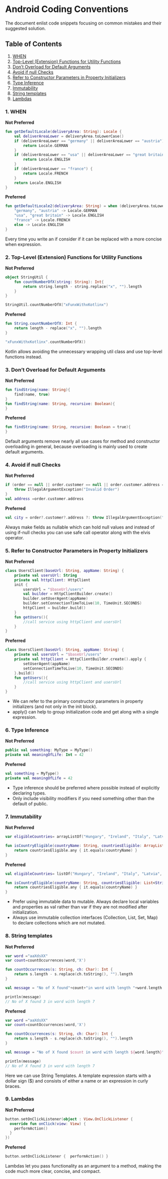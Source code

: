# Android Coding Conventions
The document enlist code snippets focusing on common mistakes and their suggested solution.


## Table of Contents

1. [ WHEN](#when)
1. [Top-Level (Extension) Functions for Utility Functions](#top-level-extension-functions)
1. [Don’t Overload for Default Arguments](#don’t-overload-for-default-arguments)
1. [Avoid if null Checks](#avoid-if-null-checks)
1. [Refer to Constructor Parameters in Property Initializers](#refer-to-constructor-parameters-in-property-initializers)
1. [Type Inference](#type-inference)
1. [Immutability](#immutability)
1. [String templates](#string-templates) 
1. [Lambdas](#lambdas)

### 1. WHEN


__Not Preferred__

```kotlin
fun getDefaultLocale(deliveryArea: String): Locale {
    val deliverAreaLower = deliveryArea.toLowerCase()
    if (deliverAreaLower == "germany" || deliverAreaLower == "austria") {
        return Locale.GERMAN
    }
    if (deliverAreaLower == "usa" || deliverAreaLower == "great britain") {
        return Locale.ENGLISH
    }
    if (deliverAreaLower == "france") {
        return Locale.FRENCH
    }
    return Locale.ENGLISH
}
```

__Preferred__

```kotlin
fun getDefaultLocale2(deliveryArea: String) = when (deliveryArea.toLowerCase()) {
    "germany", "austria" -> Locale.GERMAN
    "usa", "great britain" -> Locale.ENGLISH
    "france" -> Locale.FRENCH
    else -> Locale.ENGLISH
}
```

Every time you write an if consider if it can be replaced with a more concise when expression.


### 2. Top-Level (Extension) Functions for Utility Functions

__Not Preferred__
```kotlin
object StringUtil {
    fun countNumberOfX(string: String): Int{
        return string.length - string.replace("x", "").length
    }
}
```
```kotlin
StringUtil.countNumberOfX("xFunxWithxKotlinx")
```
__Preferred__
```kotlin
fun String.countNumberOfX: Int {
    return length - replace("x", "").length
}
```

```kotlin
"xFunxWithxKotlinx".countNumberOfX()
```
Kotlin allows avoiding the unnecessary wrapping util class and use top-level functions instead.


### 3. Don’t Overload for Default Arguments

__Not Preferred__
```kotlin
fun findString(name: String){
    find(name, true)
}
fun findString(name: String, recursive: Boolean){
}
```
__Preferred__
```kotlin
fun findString(name: String, recursive: Boolean = true){
}
```
Default arguments remove nearly all use cases for method and constructor overloading in general, because overloading is mainly used to create default arguments.

### 4. Avoid if null Checks

__Not Preferred__
```kotlin
if (order == null || order.customer == null || order.customer.address == null){
    throw IllegalArgumentException("Invalid Order")
}
val address =order.customer.address
```
__Preferred__
```kotlin
val city = order?.customer?.address ?: throw IllegalArgumentException("Invalid Order")
```
Always make fields as nullable which can hold null values and instead of using if-null checks you can use safe call operator along with the elvis operator.


### 5. Refer to Constructor Parameters in Property Initializers

__Not Preferred__
```kotlin
class UsersClient(baseUrl: String, appName: String) {
    private val usersUrl: String
    private val httpClient: HttpClient
    init {
        usersUrl = "$baseUrl/users"
        val builder = HttpClientBuilder.create()
        builder.setUserAgent(appName)
        builder.setConnectionTimeToLive(10, TimeUnit.SECONDS)
        httpClient = builder.build()
    }
    fun getUsers(){
        //call service using httpClient and usersUrl
    }
}
```

__Preferred__
```kotlin
class UsersClient(baseUrl: String, appName: String) {
    private val usersUrl = "$baseUrl/users"
    private val httpClient = HttpClientBuilder.create().apply {
        setUserAgent(appName)
        setConnectionTimeToLive(10, TimeUnit.SECONDS)
    }.build()
    fun getUsers(){
        //call service using httpClient and usersUrl
    }
}
```
* We can refer to the primary constructor parameters in property initializers (and not only in the init block). 
* apply() can help to group initialization code and get along with a single expression.


### 6. Type Inference

__Not Preferred__
```kotlin
public val something: MyType = MyType()
private val meaningOfLife: Int = 42
```

__Preferred__
```kotlin
val something = MyType()
private val meaningOfLife = 42
```
* Type inference should be preferred where possible instead of explicitly declaring types.
* Only include visibility modifiers if you need something other than the default of public.


### 7. Immutability

__Not Preferred__
```kotlin
var eligibleCountries= arrayListOf("Hungary", "Ireland", "Italy", "Latvia", "Lithuania", "Luxembourg")

fun isCountryEligible(countryName: String, countriesEligible: ArrayList<String>):Boolean{
    return countriesEligible.any { it.equals(countryName) }
}
```

__Preferred__
```kotlin
val eligibleCountries= listOf("Hungary", "Ireland", "Italy", "Latvia", "Lithuania", "Luxembourg")

fun isCountryEligible(countryName: String, countriesEligible: List<String>):Boolean{
    return countriesEligible.any { it.equals(countryName) }
}
```


* Prefer using immutable data to mutable. Always declare local variables and properties as val rather than var if they are not modified after initialization.
* Always use immutable collection interfaces (Collection, List, Set, Map) to declare collections which are not mutated. 

### 8. String templates

__Not Preferred__
```kotlin
var word ="aaXdsXX"
var count=countOccurrences(word,'X')

fun countOccurrences(s: String, ch: Char): Int {
    return s.length - s.replace(ch.toString(), "").length
}

val message = "No of X found"+count+"in word with length "+word.length

```
```kotlin
println(message)
// No of X found 3 in word with length 7
```

__Preferred__
```kotlin
var word ="aaXdsXX"
var count=countOccurrences(word,'X')

fun countOccurrences(s: String, ch: Char): Int {
    return s.length - s.replace(ch.toString(), "").length
}

val message = "No of X found $count in word with length ${word.length}"
```
```kotlin
println(message)
// No of X found 3 in word with length 7
```
Here we can use String Templates. A template expression starts with a dollar sign ($) and consists of either a name or an expression in curly braces. 

### 9. Lambdas

__Not Preferred__
```kotlin
button.setOnClickListener(object : View.OnClickListener {
  override fun onClick(view: View) {
    performAction()
  }
})
```

__Preferred__
```kotlin
button.setOnClickListener {  performAction() }

```

Lambdas let you pass functionality as an argument to a method, making the code much more clear, concise, and compact.
